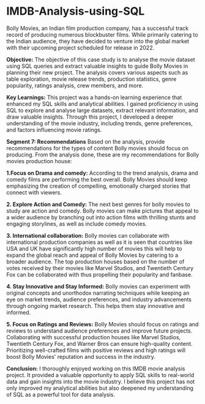 # IMDB-Analysis-using-SQL
Bolly Movies, an Indian film production company, has a successful track record of producing numerous blockbuster films. While primarily catering to the Indian audience, they have decided to venture into the global market with their upcoming project scheduled for release in 2022.

**Objective:**
The objective of this case study is to analyse the movie dataset using SQL queries and extract valuable insights to guide Bolly Movies in planning their new project. The analysis covers various aspects such as table exploration, movie release trends, production statistics, genre popularity, ratings analysis, crew members, and more.

**Key Learnings:**
This project was a hands-on learning experience that enhanced my SQL skills and analytical abilities. I gained proficiency in using SQL to explore and analyse large datasets, extract relevant information, and draw valuable insights. Through this project, I developed a deeper understanding of the movie industry, including trends, genre preferences, and factors influencing movie ratings.

**Segment 7: Recommendations**
Based on the analysis, provide recommendations for the types of content Bolly movies should focus on producing.
From the analysis done, these are my recommendations for Bolly movies production house:

**1.Focus on Drama and comedy:**
According to the trend analysis, drama and comedy films are performing the best overall. Bolly Movies should keep emphasizing the creation of compelling, emotionally charged stories that connect with viewers.

**2. Explore Action and Comedy:**
The next best genres for bolly movies to study are action and comedy. Bolly movies can make pictures that appeal to a wider audience by branching out into action films with thrilling stunts and engaging storylines, as well as include comedy movies. 

**3. International collaboration:**
Bolly movies can collaborate with international production companies as well as it is seen that countries like USA and UK have significantly high number of movies this will help to expand the global reach and appeal of Bolly Movies by catering to a broader audience. 
The top production houses based on the number of votes received by their movies like Marvel Studios, and Twentieth Century Fox can be collaborated with thus propelling their popularity and fanbase. 

**4. Stay Innovative and Stay Informed:**
Bolly movies can experiment with original concepts and unorthodox narrating techniques while keeping an eye on market trends, audience preferences, and industry advancements through ongoing market research. This helps them stay innovative and informed.

**5. Focus on Ratings and Reviews:**
Bolly Movies should focus on ratings and reviews to understand audience preferences and improve future projects. Collaborating with successful production houses like Marvel Studios, Twentieth Century Fox, and Warner Bros can ensure high-quality content. Prioritizing well-crafted films with positive reviews and high ratings will boost Bolly Movies' reputation and success in the industry.

**Conclusion:**
I thoroughly enjoyed working on this IMDB movie analysis project. It provided a valuable opportunity to apply SQL skills to real-world data and gain insights into the movie industry. I believe this project has not only improved my analytical abilities but also deepened my understanding of SQL as a powerful tool for data analysis.



